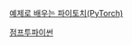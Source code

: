 [예제로 배우는 파이토치(PyTorch)](https://tutorials.pytorch.kr/beginner/basics/intro)

[점프투파이썬](https://wikidocs.net/book/1)
